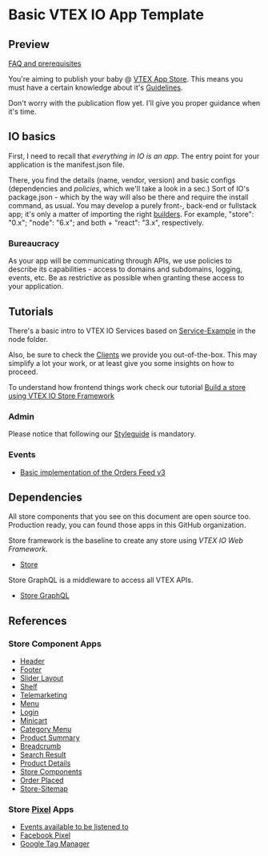# Basic VTEX IO App Template

## Preview
[FAQ and prerequisites](https://developers.vtex.com/vtex-developer-docs/docs/vtex-io-documentation-frequently-asked-questions#who-can-use-the-solution)

You're aiming to publish your baby @ [VTEX App Store](https://apps.vtex.com/). This means you must have a certain knowledge about it's [Guidelines](https://developers.vtex.com/vtex-developer-docs/docs/vtex-io-documentation-homologation-requirements-for-vtex-app-store).

Don't worry with the publication flow yet. I'll give you proper guidance when it's time.


## IO basics

First, I need to recall that _everything in IO is an app_. The entry point for your application is the manifest.json file.

There, you find the details (name, vendor, version) and basic configs (dependencies and _policies_, which we'll take a look in a sec.) Sort of IO's package.json - which by the way will also be there and require the install command, as usual. You may develop a purely front-, back-end or fullstack app; it's only a matter of importing the right [builders](https://developers.vtex.com/vtex-developer-docs/docs/vtex-io-documentation-builders#list-of-builders). For example, "store": "0.x"; "node": "6.x"; and both + "react": "3.x", respectively.

### Bureaucracy
As your app will be communicating through APIs, we use policies to describe its capabilities - access to domains and subdomains, logging, events, etc. Be as restrictive as possible when granting these access to your application.


## Tutorials
There's a basic intro to VTEX IO Services based on [Service-Example](https://github.com/vtex-apps/service-example) in the node folder.

Also, be sure to check the [Clients](https://github.com/vtex/io-clients/) we provide you out-of-the-box. This may simplify a lot your work, or at least give you some insights on how to proceed.

To understand how frontend things work check our tutorial [Build a store using VTEX IO Store Framework](https://vtex.io/docs/getting-started/build-stores-with-store-framework/1/)

### Admin
Please notice that following our [Styleguide](https://styleguide.vtex.com/) is mandatory.

### Events
- [Basic implementation of the Orders Feed v3](https://github.com/vtex-apps/orders-feed-example)

## Dependencies
All store components that you see on this document are open source too. Production ready, you can found those apps in this GitHub organization.

Store framework is the baseline to create any store using _VTEX IO Web Framework_.
- [Store](https://github.com/vtex-apps/store/blob/master/README.md)

Store GraphQL is a middleware to access all VTEX APIs.
- [Store GraphQL](https://github.com/vtex-apps/store-graphql/blob/master/docs/README.md)


## References
### Store Component Apps
- [Header](https://github.com/vtex-apps/store-header/blob/master/docs/README.md)
- [Footer](https://github.com/vtex-apps/store-footer/blob/master/docs/README.md)
- [Slider Layout](https://github.com/vtex-apps/slider-layout/blob/master/docs/README.md)
- [Shelf](https://github.com/vtex-apps/shelf/blob/master/docs/README.md)
- [Telemarketing](https://github.com/vtex-apps/telemarketing/blob/master/docs/README.md)
- [Menu](https://github.com/vtex-apps/menu/blob/master/docs/README.md)
- [Login](https://github.com/vtex-apps/login/blob/master/docs/README.md)
- [Minicart](https://github.com/vtex-apps/minicart/blob/master/docs/README.md)
- [Category Menu](https://github.com/vtex-apps/category-menu/blob/master/docs/README.md)
- [Product Summary](https://github.com/vtex-apps/product-summary/blob/master/docs/README.md)
- [Breadcrumb](https://github.com/vtex-apps/breadcrumb/blob/master/docs/README.md)
- [Search Result](https://github.com/vtex-apps/search-result/blob/master/docs/README.md)
- [Product Details](https://github.com/vtex-apps/product-details/blob/master/docs/README.md)
- [Store Components](https://github.com/vtex-apps/store-components/blob/master/docs/README.md)
- [Order Placed](https://github.com/vtex-apps/order-placed/blob/master/docs/README.md) 
- [Store-Sitemap](https://github.com/vtex-apps/store-sitemap)

### Store [Pixel](https://developers.vtex.com/vtex-developer-docs/docs/vtex-io-documentation-1-developnativeintegrationswithpixelapps) Apps

 - [Events available to be listened to](https://github.com/vtex-apps/pixel-app-template/blob/master/react/typings/events.d.ts)
 - [Facebook Pixel](https://github.com/vtex-apps/facebook-pixel/blob/master/docs/README.md)
 - [Google Tag Manager](https://github.com/vtex-apps/google-tag-manager/blob/master/docs/README.md)